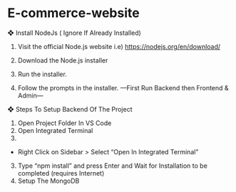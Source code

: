 # E-commerce-website




❖ Install NodeJs ( Ignore If Already Installed)
1. Visit the official Node.js website i.e)
   https://nodejs.org/en/download/ 

   
3. Download the Node.js installer
4. Run the installer.
5. Follow the prompts in the installer.
—First Run Backend then Frontend & Admin—

❖ Steps To Setup Backend Of The Project
1. Open Project Folder In VS Code
2. Open Integrated Terminal
3. 
- Right Click on Sidebar > Select “Open In Integrated Terminal”
3. Type “npm install” and press Enter and Wait for Installation to be completed (requires Internet)
4. Setup The MongoDB


















































































































